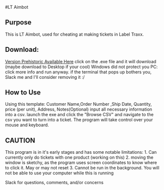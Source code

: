 #LT Aimbot
## Purpose
This is LT Aimbot, used for cheating at making tickets in Label Traxx.

## Download:

[Version Prehistoric Available Here](https://github.com/shreksojoe/lt_aimbot/releases/tag/Beta)
click on the .exe file and it will download (maybe download to Desktop if your cool)
Windows did not protect you PC: click more info and run anyway.
if the terminal that pops up bothers you, Slack me and I'll consider removing it :/

## How to Use

Using this template:
Customer Name,Order Number ,Ship Date, Quantity, price (per unit), Address, Notes(Optional)
input all necessary information into a csv.
launch the exe and click the "Browse CSV" and navigate to the csv you want to turn into a ticket.
The program will take control over your mouse and keyboard.

## CAUTION
This program is in it's early stages and has some notable limitations:
    1. Can currently only do tickets with one product (working on this)
    2. moving the window is sketchy, as the program uses screen coordinates to know where to click it. May or may not reset
    3. Cannot be run in the background. You will not be able to use your computer while this is running


Slack for questions, comments, and/or concerns



